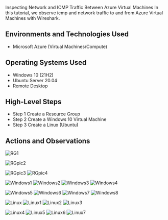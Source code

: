 <p align="center">

</p>

Inspecting Network and ICMP Traffic Between Azure Virtual Machines</h1>
In this tutorial, we observe icmp and network traffic to and from Azure Virtual Machines with Wireshark. <br />




<h2>Environments and Technologies Used</h2>

- Microsoft Azure (Virtual Machines/Compute)

<h2>Operating Systems Used </h2>

- Windows 10 (21H2)
- Ubuntu Server 20.04
- Remote Desktop
<h2>High-Level Steps</h2>

- Step 1 Create a Resource Group
- Step 2 Create a Windows 10 Virtual Machine
- Step 3 Create a Linux (Ubuntu)


<h2>Actions and Observations</h2>

![RG1](https://github.com/user-attachments/assets/33e1db8f-e218-45cc-82fd-ce185c2dc25c)

![RGpic2](https://github.com/user-attachments/assets/57d1e2f4-b047-429a-8ceb-35c348662392)

![RGpic3](https://github.com/user-attachments/assets/007761e8-4cd6-4a7c-9445-7309f3c4f92e)
![RGpic4](https://github.com/user-attachments/assets/1ecb7e1b-32ae-4dc8-9c7f-0ed08d89717d)


![Windows1](https://github.com/user-attachments/assets/789e2887-05b3-414e-b057-aeacf7f30dc5)
![Windows2](https://github.com/user-attachments/assets/2ab200f9-1e2e-43bc-a24a-6a6071759535)
![Windows3](https://github.com/user-attachments/assets/bcac51c7-c2a2-45ef-b41f-124044162aea)
![Windows4](https://github.com/user-attachments/assets/3a9032ff-a82a-4612-a9e2-26494081773a)

![Windows5](https://github.com/user-attachments/assets/0900fa4b-e9da-49d3-9696-475bd19ef378)
![Windows6](https://github.com/user-attachments/assets/8d23203a-4f08-4790-9516-9754b57a0d6c)
![Windows7](https://github.com/user-attachments/assets/0b36fa7d-0d1e-4347-9675-7e2974de5dc2)
![Windows8](https://github.com/user-attachments/assets/de43cc8c-508d-4e21-87cb-e66887b3525e)

![Linux](https://github.com/user-attachments/assets/882253a8-b46a-4498-8c5d-5ddd889a2fe4)
![Linux1](https://github.com/user-attachments/assets/ff8bf459-595e-4f35-b77c-43a9e5a53928)
![Linux2](https://github.com/user-attachments/assets/9288f9f6-a7dd-4151-ac5c-23739a9b789f)
![Linux3](https://github.com/user-attachments/assets/ddb91de3-9da5-4e02-acec-12a695ed1a2e)

![Linux4](https://github.com/user-attachments/assets/41e02ce7-d5b1-4347-bf7e-4bf57b270b2d)
![Linux5](https://github.com/user-attachments/assets/ba6a9123-2f79-4753-afba-0f178ec8c094)
![Linux6](https://github.com/user-attachments/assets/e72f56eb-6e03-49ce-a64c-88819af32716)
![Linux7](https://github.com/user-attachments/assets/7d23e8a5-1200-42cb-a2f8-12d1eaa83fad)










